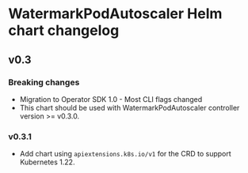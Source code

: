 # WatermarkPodAutoscaler Helm chart changelog

## v0.3

### Breaking changes

* Migration to Operator SDK 1.0 - Most CLI flags changed
* This chart should be used with WatermarkPodAutoscaler controller version >= v0.3.0.

### v0.3.1

* Add chart using `apiextensions.k8s.io/v1` for the CRD to support Kubernetes 1.22.